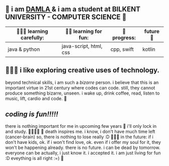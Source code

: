 🦋 i am <u> DAMLA </u> & i am a student at BILKENT UNIVERSITY - COMPUTER SCIENCE 🌻
---

| 👩🏻‍💻 learning carefully: | 💃🏻 learning for fun:      | 🐞 progress: | future 🌈|
| ------------------ | ----------------------- | --------- | ---|
| java & python       | java-script, html, css | cpp, swift| kotlin |

## 👩🏻‍💻 i like exploring creative uses of technology. ##

beyond technical skills, i am such a *bizarre* person. i believe that this is an important virtue in 21st century where codes can code. 
still, they cannot produce something bizarre, unseen.  i wake up, drink coffee, read, listen to music, lift, cardio and code. 👾

*coding is fun!!!!!*
---
there is nothing important for me in upcoming few years 🐞 i'll only lock in and study. 🎹👩🏻‍💻
🌱 death inspires me. i know, i don't have much time left (cancer-brain) so, there is nothing to lose really :D 👩🏻‍💻
in the future: if i don't have kids, ok. if i won't find love, ok. even if i offer my soul for it, they won't be happening already. there is no future. i can be dead by tomorrow. everyone can be actually, i just know it. i accepted it. i am just living for fun :D eveything is all right :=) 💐
